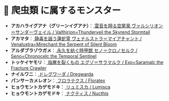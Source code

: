 # 🧬 爬虫類 に属するモンスター

- **アカハライグアナ（グリーンイグアナ）**：[ 雷音を翔る空尾竜 ヴァルシリオン＝サンダーヴェイル / Valthirion=Thunderveil the Skyrend Stormtail ](../monster/Valthirion=Thunderveil.md)
- **アカマタ**：[ 静毒を謡う蓮蛇霊 ヴェナルストラ＝マイアチャント / Venalustra=Mirechant the Serpent of Silent Bloom ](../monster/Venalustra=Mirechant.md)
- **アルダブラゾウガメ**：[ 永久を紡ぐ時甲獣 セノ＝クロノセルク / Seno=Chronocelc the Temporal Sentinel ](../monster/Seno=Chronocelc.md)
- **トッケイヤモリ**：[ 焔層を裂くもの エグゾ＝サラマルク / Exo=Saramalc the Fracture Crawler ](../monster/Exo=Saramalc.md)
- **ナイルワニ**：[ ドレグワーダ / Dregwarda ](../monster/Dregwarda.md)
- **パンサーカメレオン**：[ フロラテクス / Floratex ](../monster/Floratex.md)
- **ヒョウモントカゲモドキ**：[ リュミスカ / Lumisca ](../monster/Lumisca.md)
- **ヒョウモントカゲモドキ**：[ ナクティス / Nucthis ](../monster/Nucthis.md)